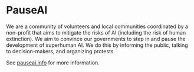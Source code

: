 # PauseAI

We are a community of volunteers and local communities coordinated by a non-profit that aims to mitigate the risks of AI (including the risk of human extinction). We aim to convince our governments to step in and pause the development of superhuman AI. We do this by informing the public, talking to decision-makers, and organizing protests.

See [pauseai.info](https://pauseai.info) for more information.
